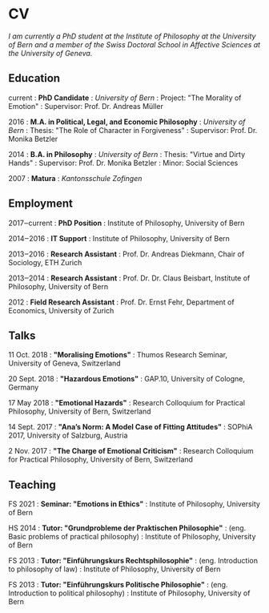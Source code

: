# CV

*I am currently a PhD student at the Institute of Philosophy at the University of Bern and a member of the Swiss Doctoral School in Affective Sciences at the University of Geneva.*

## Education

current
: **PhD Candidate**
: *University of Bern*
: Project: "The Morality of Emotion"
: Supervisor: Prof. Dr. Andreas Müller

2016
: **M.A. in Political, Legal, and Economic Philosophy**
: *University of Bern*
: Thesis: "The Role of Character in Forgiveness"
: Supervisor: Prof. Dr. Monika Betzler

2014
: **B.A. in Philosophy**
: *University of Bern*
: Thesis: "Virtue and Dirty Hands"
: Supervisor: Prof. Dr. Monika Betzler
: Minor: Social Sciences

2007
: **Matura**
: *Kantonsschule Zofingen*

## Employment

2017‒current
: **PhD Position**
: Institute of Philosophy, University of Bern

2014‒2016
: **IT Support**
: Institute of Philosophy, University of Bern

2013‒2016
: **Research Assistant**
: Prof. Dr. Andreas Diekmann, Chair of Sociology, ETH Zurich

2013‒2014
: **Research Assistant**
: Prof. Dr. Dr. Claus Beisbart, Institute of Philosophy, University of Bern

2012
: **Field Research Assistant**
: Prof. Dr. Ernst Fehr, Department of Economics, University of Zurich

## Talks

11 Oct. 2018
: **"Moralising Emotions"**
: Thumos Research Seminar, University of Geneva, Switzerland

20 Sept. 2018
: **"Hazardous Emotions"**
: GAP.10, University of Cologne, Germany

17 May 2018
: **"Emotional Hazards"**
: Research Colloquium for Practical Philosophy, University of Bern, Switzerland

14 Sept. 2017
: **"Ana’s Norm: A Model Case of Fitting Attitudes"**
: SOPhiA 2017, University of Salzburg, Austria

2 Nov. 2017
: **"The Charge of Emotional Criticism"**
: Research Colloquium for Practical Philosophy, University of Bern, Switzerland

## Teaching

FS 2021
: **Seminar: "Emotions in Ethics"**
: Institute of Philosophy, University of Bern

HS 2014
: **Tutor: "Grundprobleme der Praktischen Philosophie"**
: (eng. Basic problems of practical philosophy)
: Institute of Philosophy, University of Bern

FS 2013
: **Tutor: "Einführungskurs Rechtsphilosophie"**
: (eng. Introduction to philosophy of law)
: Institute of Philosophy, University of Bern

FS 2013
: **Tutor: "Einführungskurs Politische Philosophie"**
: (eng. Introduction to political philosophy)
: Institute of Philosophy, University of Bern
